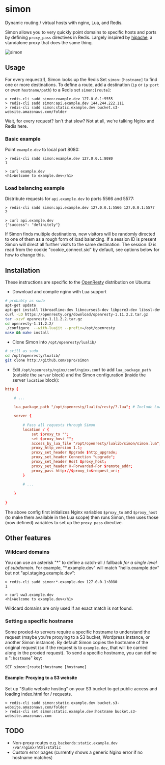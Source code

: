 # simon
Dynamic routing / virtual hosts with nginx, Lua, and Redis.

Simon allows you to very quickly point domains to specific hosts and ports by defining `proxy_pass` directives in Redis. Largely inspired by [hipache](https://github.com/hipache/hipache), a standalone proxy that does the same thing.

![simon](https://github.com/spro/simon/blob/master/simon.png?raw=true)

## Usage

For every request(!), Simon looks up the Redis Set `simon:[hostname]` to find one or more destinations. To define a route, add a destination (`ip` or `ip:port` or even `hostname/path`) to a Redis set `simon:[route]`:

```
> redis-cli sadd simon:example.dev 127.0.0.1:5555
> redis-cli sadd simon:api.example.dev 144.244.222.111
> redis-cli sadd simon:static.example.dev bucket.s3-website.amazonaws.com/folder
```

Wait, for every request? Isn't that slow? Not at all, we're talking Nginx and Redis here.

### Basic example

Point `example.dev` to local port 8080:

```
> redis-cli sadd simon:example.dev 127.0.0.1:8080
1

> curl example.dev
<h1>Welcome to example.dev</h1>
```

### Load balancing example

Distribute requests for `api.example.dev` to ports 5566 and 5577:

```
> redis-cli sadd simon:api.example.dev 127.0.0.1:5566 127.0.0.1:5577
2

> curl api.example.dev
{"success": "definitely"}
```

If Simon finds multiple destinations, new visitors will be randomly directed to one of them as a rough form of load balancing. If a session ID is present Simon will direct all further visits to the same destination. The session ID is read from the cookie "cookie_connect.sid" by default, see options below for how to change this.

## Installation

These instructions are specific to the [OpenResty](http://openresty.org/en/download.html) distribution on Ubuntu:

* Download and compile nginx with Lua support

```bash
# probably as sudo
apt-get update
apt-get install libreadline-dev libncurses5-dev libpcre3-dev libssl-dev perl make build-essential
curl -LO https://openresty.org/download/openresty-1.11.2.2.tar.gz
tar -xzvf openresty-1.11.2.2.tar.gz
cd openresty-1.11.2.2/
./configure  --with-luajit --prefix=/opt/openresty
make && make install
```

* Clone Simon into `/opt/openresty/lualib/`

```bash
# still as sudo
cd /opt/openresty/lualib/
git clone http://github.com/spro/simon
```

* Edit `/opt/openresty/nginx/conf/nginx.conf` to add `lua_package_path` (outside the `server` block) and the Simon configuration (inside the server `location` block):

```conf
http {

    # ...
    
    lua_package_path "/opt/openresty/lualib/resty/?.lua"; # Include Lua libraries

    server {
    
        # Pass all requests through Simon
        location / {
            set $proxy_to "";
            set $proxy_host "";
            access_by_lua_file "/opt/openresty/lualib/simon/simon.lua";
            proxy_http_version 1.1;
            proxy_set_header Upgrade $http_upgrade;
            proxy_set_header Connection "upgrade";
            proxy_set_header Host $proxy_host;
            proxy_set_header X-Forwarded-For $remote_addr;
            proxy_pass http://$proxy_to$request_uri;
        }
        
        # ...
        
    }
    
}
```

The above config first initializes Nginx variables `$proxy_to` and `$proxy_host` (to make them available in the Lua scope) then runs Simon, then uses those (now defined) variables to set up the `proxy_pass` directive.

## Other features

### Wildcard domains

You can use an asterisk "\*" to define a catch-all / fallback *for a single level of subdomain*. For example, "*.example.dev" will match "hello.example.dev" but not "api.staging.example.dev":

```
> redis-cli sadd simon:*.example.dev 127.0.0.1:8080
1

> curl ww3.example.dev
<h1>Welcome to example.dev</h1>
```

Wildcard domains are only used if an exact match is not found.

### Setting a specific hostname

Some proxied-to servers require a specific hostname to understand the request (maybe you're proxying to a S3 bucket, Wordpress instance, or another Simon instance). By default Simon copies the hostname of the original request (so if the request is to `example.dev`, that will be carried along in the proxied request). To send a specific hostname, you can define a "`:hostname`" key:

`SET simon:[route]:hostname [hostname]`

#### Example: Proxying to a S3 website

Set up "Static website hosting" on your S3 bucket to get public access and loading index.html for / requests.

```
> redis-cli sadd simon:static.example.dev bucket.s3-website.amazonaws.com/folder
> redis-cli set simon:static.example.dev:hostname bucket.s3-website.amazonaws.com
```

## TODO

* Non-proxy routes e.g. `backends:static.example.dev /var/nginx/html/static`
* Custom error pages (currently shows a generic Nginx error if no hostname matches)
